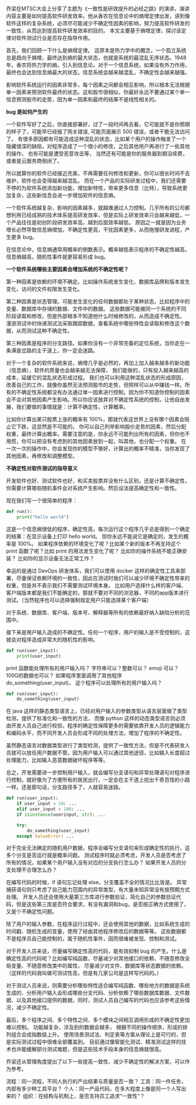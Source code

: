 乔梁在MTSC大会上分享了主题为《一致性是研效提升的必经之路》的演讲，演讲内容主要是如何提高软件研发效率。他从香农在信息论中的熵增定律出发，讲到像软件这样的复杂系统，必须尽可能减少不确定性因素的影响，努力提高软件研发的一致性，从而达到提高软件研发效率的目的。 本文主要基于熵增定律，探讨该定律对软件测试行业是否存在指导作用。

首先，我们回顾一下什么是熵增定律。 这原本是热力学中的概念，一个孤立系统总是趋向于熵增，最终达到熵的最大状态，也就是系统的最混乱无序状态。1948年，香农将热力学的熵，引入到信息论。对于一个信息系统，如果没有外力作用，最终也会达到信息熵最大的状态，信息系统会越来越混乱，不确定性会越来越强。

影响软件系统运行的因素非常多，每个因素之间都会相互影响，所以根本无法根据单一因素来预测软件最终的状态。这和股市很相似，你最好永远不要通过某个单一信息预测股市的走势，因为单一因素和最终的结果不是线性相关的。


**bug 是如何产生的**


一个软件写好了之后，你直接部署好，过了一段时间再去看，它可能就不是你预期的样子了，可能早已经报了网关错误, 可能页面展示 500 错误，或者干脆无法访问了。 有很多原因都有可能造成这种混乱的状态，比如某个用户的操作触发了一个隐藏很深的缺陷，对程序造成了一个很小的修改，之后其他用户再进行了一些其他的操作， 也有可能是遭受恶意攻击等， 当然还有可能是你的服务器到期没续费，或者是云服务商倒闭了。


所以就算你的软件已经接近完美，不再需要任何修改和更新，你可以很长时间不去维护，软件也会变得越来越混乱。 而在一个产品的实际研发过程中，我们还需要不停的为软件系统添加新功能，增加新特性，带来更多信息（比特），导致系统更加复杂，这些新信息会进一步增加软件的信息熵。


一个软件系统越复杂，影响的因素越多，就越难通过人力控制。几乎所有的公司都想利用已经成熟的技术体系提高研发效率，但是实际上研发效率只会越来越低，一个产品往往是初创阶段研发效率高，越到后面效率越低。 原因之一就是因为业务增长必然导致信息熵增加，不确定性更高，干扰因素更多，从而拖慢研发进程，产生更多 bug。

在信息论中，信息熵通常用概率的倒数表示。概率越低表示程序的不确定性越高，信息熵越高，随机性事件就更容易形成 bug。


**一个软件系统哪些主要因素会增加系统的不确定性呢？**

第一种因素是依赖的环境不确定。比如操作系统发生变化、数据库品牌和版本发生变化、访问的文件权限发生变化。

第二种因素是状态管理。可能发生变化的任何数据都处于某种状态，比如程序中的变量、数据库中存储的数据、文件中的数据。 这些数据可能被同一个系统的不同阶段读取和修改，但是外部根本不知道他什么时候修改的，从而造成不确定性。 漫游测试中的快递测试法采取跟踪数据，查看系统中哪些特性会读取和修改这个数据，从而测试这种不确定性。

第三种因素是程序的分支路径。如果你没有一个非常完备的定位系统，当你走在一条满是岔路的主干道上，你一定会迷路。


对于一个复杂的软件系统来说，熵增几乎是必然的，再加上加入越来越多的新功能（信息熵），软件的质量也会越来越无法保障， 我们能做的，只有投入越来越高的成本，延缓它的混乱状态形成过程。 我们也可以利用这种混乱状态的形成原因，改善自己的工作，就像你虽然无法预测股市的走势，但照样可以从中赚钱一样。所有的不确定性系统都没有办法通过单一因素进行控制，因为你不知道你控制的因素会不会对其他因素产生影响。所以你应该放弃对不确定性系统的控制，让他自由发展，我们要做的事情就是：计算不确定性，计算概率。

比如你计算出某只股票上涨的概率有 100%，那就代表这世界上没有哪个因素会阻止它下跌，这显然是不可能的。 你可以自己列举影响股价走势的因素，然后分配权重，最终计算出概率。需要注意的是，你永远不可能列出所有的因素，但你也不用慌，你可以把没有考虑到的其他因素放到一起，叫其他，也分配一个权重。 在一次一次的操作中，你会发现你的模型不够好，计算出的概率不精准，当你发现了其他因素，再修改和调整模型。


**不确定性对软件测试的指导意义**

开发软件也好、测试软件也好，和买卖股票并没有什么区别，还是计算不确定性，你需要计算哪些随机事件会对系统产生影响。然后设法提高确定性和一致性。

现在我们写一个很简单的程序：
```python
def run():
    print("hello world")
```

这是一个信息熵很低的程序，确定性高，每次运行这个程序几乎总是得到一个确定的结果：在显示设备上打印 hello world。 但你永远不能说它是确定的，发生的概率是 100%。 如果程序依赖的环境变化了呢？比如某个新的版本不再支持这个 print 函数了呢？比如 print 的用法发生变化了呢？ 比如你的操作系统不能正确安装？ 比如你的显示设备无法正常工作？

幸运的是通过 DevOps 研发体系，我们可以使用 docker 这样的确定性工具来部署，尽量保证依赖环境的一致性，因此在测试时我们可以减少环境不确定性带来的权重，但是并不表示我们不需要测试环境本身。 比如用户选择什么样的客户端、客户端版本都是我们不能确定的，那就不要对不同的浏览器，不同的app版本进行测试。（当然程序也可以选择强制规定用户只能选择某个客户端）

对于系统、数据库、客户端、版本号、解释器等所有的依赖最好纳入缺陷分析的范围中。

接下来是用户输入造成的不确定性。任何一个程序，用户的输入是不受控制的，这就会对程序造成非常大的随机性的影响。
```python
def run(user_input):
    print(user_input)
```

print 函数能处理所有的用户输入吗？ 字符串可以？整数可以？ emoji 可以？100G的数据也可以？ 如果程序里面调用了其他程序 do_something(user_input)， 这个程序可以处理所有的用户输入吗？
```python
def run(user_input):
    do_something(user_input)
```

在 java 这样的静态类型语言上，已经对用户输入的参数类型从语言层面做了类型检测，提供了标准化和一致性的方法， 而像 python 这样的动态类型语言则必须由开发人员自己进行校验，程序的确定性保障更多的需要依靠开发人员的逻辑能力和编码水平，而不同开发人员会形成不同的处理方法，增加了程序的不确定性。

虽然静态语言对数据类型进行了类型检测，提供了一致性方法，但是不代表研发人员就可以放任用户数据不管。因为用户输入可以通过其他途径，比如输入长度超过处理能力，比如输入恶意数据破坏程序等等。

总之，开发需要进一步控制用户输入，就会编写分支语句和异常处理语句对程序进行控制，就好像为了方便所有的居民出行，一定会在主干道上挖出千奇百怪的小路一样。还是那句话，分支路径多了，人就容易迷路。
```python
def run(user_input):
    if user_input > 10: ...
    elif user_input > 100: ... 
    if isinstance(userinput, str): ...

    try:    
        do_something(user_input)
    except ValueError: ...
```
对于完全无法确定的随机用户数据，程序会编写分支语句来形成确定性的执行，这多个分支是否运行就是概率问题。 测试程序时就必须考虑，开发人员是否考虑了所有的情况，如果某个用户输入没有对应的分支执行怎么办？ 如果开发人员的分支处理不合理怎么办？

在编写代码的时候，if 语句忘记处理 else，分支覆盖不全的情况比比皆是。 异常捕获语句则只考虑了自己能力范围内的异常类型，有大量未知异常没有按预期方式处理。 开发人员还会使用大量第三方库进行参数验证，简化自己的参数验证代码，但是这些第三库是否符合要求，有没有漏洞和bug，是否按正确方式使用了，又是个不确定性问题。

除了用户的输入参数，在程序运行过程中，还会使用其他的数据，比如系统生成的时间戳、随机生成的变量，使用了经由其他程序修改后的数据等等。 这些数据都不是程序员自己能控制的，属于随机性事件，因而很难被发现、控制和测试。

对于开发人员来说，尽量编写确定性高的代码，能有效抑制 bug 的产生。什么是确定性高的代码呢？比如编写纯函数，尽量减少对其他接口的依赖、不随意修改全局变量、不随意修改类中的属性， 尽量减少对文件、数据库等状态数据的依赖。（这样的代码我叫做可测试性高，但是有几家公司是这样写代码的。）

对于测试人员来说，则需要分析哪些特性适合编写纯函数、哪些地方的数据是系统生成的、分析用户输入会形成哪些分支代码、分析依赖了哪些数据库数据、文件数据、以及其他接口提供的数据，同时，测试人员自己编写的代码也应该参考这些情况，减少不确定性。

最后，多个程序之间、多个特性之间、多个模块之间相互调用形成的不确定性更加难以控制。 功能越复杂，涉及到的数据会越多， 根据不同的操作顺序，形成的排列组合会成指数级上升。 使用场景测试法、判定表等方案从理论上是可行的，但是实际测试过程中很难全部覆盖到。 目前通过像智能化测试、精准测试这样的技术也许能缓解部分测试难题，但是这些技术手段本身的信息熵就很高。

乔梁还从管理角度提出了以下一些提高一致性、减少不确定性的解决方案，可以作为参考。

流程：同一流程，不同人执行的产出结果与质量是否一致？
工具：同一件任务，内部有多少种工具平台？
个人：同一产品代码，在多大程度上像是同一个人写出来的？
组织：在结构与机制上，是否支持员工追求“一致性”？

